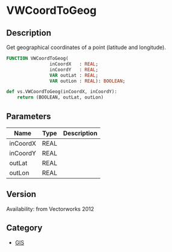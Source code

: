 # VWCoordToGeog

## Description
Get geographical coordinates of a point (latitude and longitude).

```pascal
FUNCTION VWCoordToGeog(
				inCoordX   : REAL;
				inCoordY   : REAL;
				VAR outLat : REAL;
				VAR outLon : REAL): BOOLEAN;
```

```python
def vs.VWCoordToGeog(inCoordX, inCoordY):
    return (BOOLEAN, outLat, outLon)
```

## Parameters
|Name|Type|Description|
|---|---|---|
|inCoordX|REAL|   |
|inCoordY|REAL|   |
|outLat|REAL|   |
|outLon|REAL|   |

## Version
Availability: from Vectorworks 2012

## Category
* [GIS](../Categories/GIS.md)
